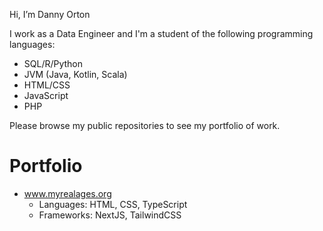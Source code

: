 Hi, I’m Danny Orton

I work as a Data Engineer and I'm a student of the following programming languages:

* SQL/R/Python
* JVM (Java, Kotlin, Scala)
* HTML/CSS
* JavaScript
* PHP

Please browse my public repositories to see my portfolio of work.

# Portfolio
* www.myrealages.org
  * Languages: HTML, CSS, TypeScript
  * Frameworks: NextJS, TailwindCSS
